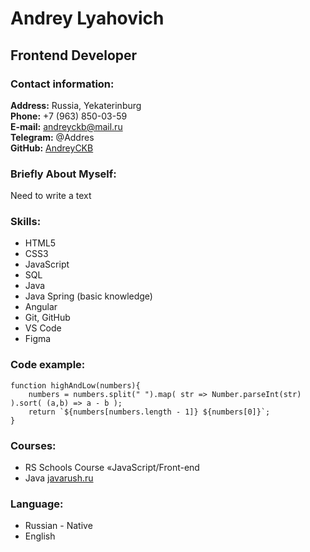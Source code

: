# Andrey Lyahovich

## Frontend Developer

### Contact information:

**Address:** Russia, Yekaterinburg  
**Phone:** +7 (963) 850-03-59  
**E-mail:** andreyckb@mail.ru  
**Telegram:** @Addres  
**GitHub:** [AndreyCKB](https://github.com/AndreyCKB)

### Briefly About Myself:

Need to write a text

### Skills:

- HTML5
- CSS3
- JavaScript
- SQL
- Java
- Java Spring (basic knowledge)
- Angular
- Git, GitHub
- VS Code
- Figma

### Code example:

```
function highAndLow(numbers){
    numbers = numbers.split(" ").map( str => Number.parseInt(str) ).sort( (a,b) => a - b );
    return `${numbers[numbers.length - 1]} ${numbers[0]}`;
}
```

### Courses:

- RS Schools Course «JavaScript/Front-end
- Java [javarush.ru](https://javarush.ru])

### Language:

- Russian - Native
- English
